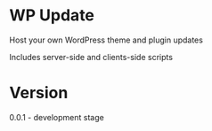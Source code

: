 # WP Update
Host your own WordPress theme and plugin updates

Includes server-side and clients-side scripts

# Version
0.0.1 - development stage